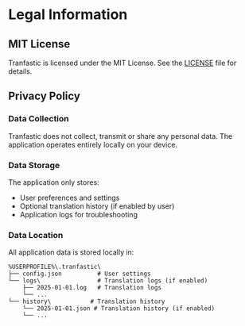 # Legal Information

## MIT License

Tranfastic is licensed under the MIT License. See the [LICENSE](LICENSE) file for details.

## Privacy Policy

### Data Collection

Tranfastic does not collect, transmit or share any personal data. The application operates entirely locally on your device.

### Data Storage

The application only stores:

- User preferences and settings
- Optional translation history (if enabled by user)
- Application logs for troubleshooting

### Data Location

All application data is stored locally in:

```
%USERPROFILE%\.tranfastic\
├── config.json          # User settings
└── logs\                # Translation logs (if enabled)
    ├── 2025-01-01.log   # Translation logs
    └── ...
└── history\           # Translation history
    └── 2025-01-01.json # Translation history (if enabled)
    └── ...
```
